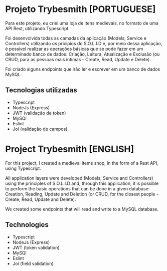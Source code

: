 
# Projeto Trybesmith [PORTUGUESE]

Para este projeto, eu criei uma loja de itens medievais, no formato de uma API Rest, utilizando Typescript.

Foi desenvolvida todas as camadas da aplicação (Models, Service e Controllers) utilizando os pricipios do S.O.L.I.D e, por meio dessa aplicação, é possível realizar as operações básicas que se pode fazer em um determinado banco de dados: Criação, Leitura, Atualização e Exclusão (ou CRUD, para as pessoas mais íntimas - Create, Read, Update e Delete).

Foi criado alguns endpoints que irão ler e escrever em um banco de dados MySQL.


## Tecnologias utilizadas 

- Typescript
- NodeJs (Express)
- JWT (validação de token)
- MySQl
- Eslint
- Joi (validação de campos)



# Project Trybesmith [ENGLISH]

For this project, I created a medieval items shop, in the form of a Rest API, using Typescript.

All application layers were developed (Models, Service and Controllers) using the principles of S.O.L.I.D and, through this application, it is possible to perform the basic operations that can be done in a given database: Creation, Reading, Update and Deletion (or CRUD, for the closest people - Create, Read, Update and Delete).

We created some endpoints that will read and write to a MySQL database.


## Technologies

- Typescript
- NodeJs (Express)
- JWT (token validation)
- MySQl
- Eslint
- Joi (field validation)
